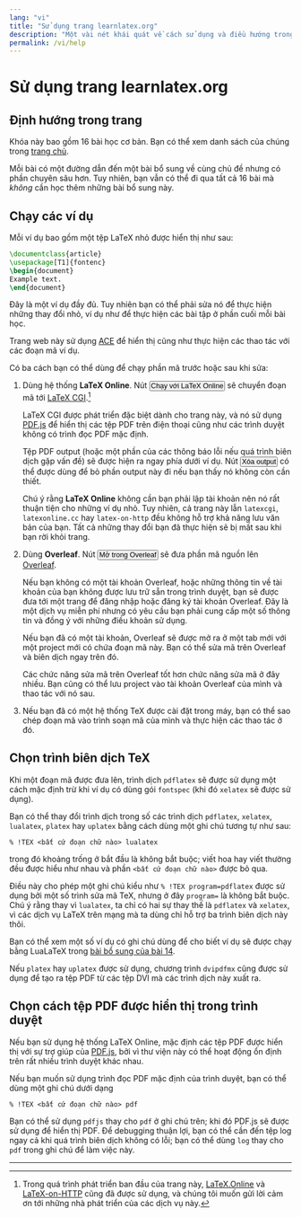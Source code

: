 ```yaml
---
lang: "vi"
title: "Sử dụng trang learnlatex.org"
description: "Một vài nét khái quát về cách sử dụng và điều hướng trong hệ thống các bài trong trang learnlatex.org."
permalink: /vi/help
---
```


# Sử dụng trang learnlatex.org

## Định hướng trong trang

Khóa này bao gồm 16 bài học cơ bản. Bạn có thể xem danh sách của chúng trong
[trang chủ](.).

Mỗi bài có một đường dẫn đến một bài bổ sung về cùng chủ đề nhưng có phần chuyên
sâu hơn. Tuy nhiên, bạn vẫn có thể đi qua tất cả 16 bài mà _không_ cần học thêm
những bài bổ sung này.

## Chạy các ví dụ

Mỗi ví dụ bao gồm một tệp LaTeX nhỏ được hiển thị như sau:

```latex
\documentclass{article}
\usepackage[T1]{fontenc}
\begin{document}
Example text.
\end{document}
```

Đây là một ví dụ đầy đủ. Tuy nhiên bạn có thể phải sửa nó để thực hiện những
thay đổi nhỏ, ví dụ như để thực hiện các bài tập ở phần cuối mỗi bài học.

Trang web này sử dụng [ACE](https://ace.c9.io) để hiển thị cũng như thực hiện
các thao tác với các đoạn mã ví dụ.

Có ba cách bạn có thể dùng để chạy phần mã trước hoặc sau khi sửa:

1. Dùng hệ thống **LaTeX Online**. Nút
   <button style="padding:0 1px;font-size:90%">Chạy với LaTeX Online</button> sẽ
   chuyển đoạn mã tới [LaTeX CGI](https://latexcgi.xyz).[^1]
   
   LaTeX CGI được phát triển đặc biệt dành cho trang này, và nó sử dụng
   [PDF.js](https://mozilla.github.io/pdf.js) để hiển thị các tệp PDF trên
   điện thoại cũng như các trình duyệt không có trình đọc PDF mặc định.

   Tệp PDF output (hoặc một phần của các thông báo lỗi nếu quá trình biên dịch
   gặp vấn đề) sẽ được hiện ra ngay phía dưới ví dụ. Nút
   <button style="padding:0 1px;font-size:90%">Xóa output</button> có thể được
   dùng để bỏ phần output này đi nếu bạn thấy nó không còn cần thiết.

   Chú ý rằng **LaTeX Online** không cần bạn phải lập tài khoản nên nó rất thuận
   tiện cho những ví dụ nhỏ. Tuy nhiên, cả trang này lẫn `latexcgi`,
   `latexonline.cc` hay `latex-on-http` đều không hỗ trợ khả năng lưu văn bản của
   bạn. Tất cả những thay đổi bạn đã thực hiện sẽ bị mất sau khi bạn rời khỏi
   trang.

2. Dùng **Overleaf**. Nút
   <button style="padding:0 1px;font-size:90%">Mở trong Overleaf</button> sẽ đưa
   phần mã nguồn lên [Overleaf](https://www.overleaf.com/about).

   Nếu bạn không có một tài khoản Overleaf, hoặc những thông tin về tài khoản
   của bạn không được lưu trữ sẵn trong trình duyệt, bạn sẽ được đưa tới một
   trang để đăng nhập hoặc đăng ký tài khoản Overleaf. Đây là một dịch vụ miễn
   phí nhưng có yêu cầu bạn phải cung cấp một số thông tin và đồng ý với những
   điều khoản sử dụng.

   Nếu bạn đã có một tài khoản, Overleaf sẽ được mở ra ở một tab mới với một
   project mới có chứa đoạn mã này. Bạn có thể sửa mã trên Overleaf và biên dịch
   ngay trên đó.

   Các chức năng sửa mã trên Overleaf tốt hơn chức năng sửa mã ở đây nhiều. Bạn
   cũng có thể lưu project vào tài khoản Overleaf của mình và thao tác với nó
   sau.

3. Nếu bạn đã có một hệ thống TeX được cài đặt trong máy, bạn có thể sao chép
   đoạn mã vào trình soạn mã của mình và thực hiện các thao tác ở đó.


## Chọn trình biên dịch TeX

Khi một đoạn mã được đưa lên, trình dịch `pdflatex`
sẽ được sử dụng một cách mặc định trừ khi ví dụ có dùng gói `fontspec` (khi đó
`xelatex` sẽ được sử dụng).

Bạn có thể thay đổi trình dịch trong số các trình dịch `pdflatex`, `xelatex`,
`lualatex`, `platex` hay `uplatex` bằng cách dùng một ghi chú tương tự như sau:

```
% !TEX <bất cứ đoạn chữ nào> lualatex
```

trong đó khoảng trống ở bắt đầu là không bắt buộc; viết hoa hay viết thường đều
được hiểu như nhau và phần `<bất cứ đoạn chữ nào>` được bỏ qua.

Điều này cho phép một ghi chú kiểu như `% !TEX program=pdflatex` được sử dụng
bởi một số trình sửa mã TeX, nhưng ở đây `program=` là không bắt buộc. Chú ý
rằng thay vì `lualatex`, ta chỉ có hai sự thay thế là `pdflatex` và `xelatex`,
vì các dịch vụ LaTeX trên mạng mà ta dùng chỉ hỗ trợ ba trình biên dịch này
thôi.

Bạn có thể xem một số ví dụ có ghi chú dùng để cho biết ví dụ sẽ được chạy bằng 
LuaLaTeX trong [bài bổ sung của bài 14](more-14).

Nếu `platex` hay `uplatex` được sử dụng, chương trình `dvipdfmx` cũng được sử dụng
để tạo ra tệp PDF từ các tệp DVI mà các trình dịch này xuất ra.

## Chọn cách tệp PDF được hiển thị trong trình duyệt

Nếu bạn sử dụng hệ thống LaTeX Online, mặc định các tệp PDF được hiển thị với sự
trợ giúp của [PDF.js](https://mozilla.github.io/pdf.js), bởi vì thư viện này có
thể hoạt động ổn định trên rất nhiều trình duyệt khác nhau.

Nếu bạn muốn sử dụng trình đọc PDF mặc định của trình duyệt, bạn có thể dùng một
ghi chú dưới dạng

```
% !TEX <bất cứ đoạn chữ nào> pdf
```

Bạn có thể sử dụng `pdfjs` thay cho `pdf` ở ghi chú trên; khi đó PDF.js sẽ được
sử dụng để hiển thị PDF. Để debugging thuận lợi, bạn có thể cần đến tệp log ngay
cả khi quá trình biên dịch không có lỗi; bạn có thể dùng `log` thay cho `pdf`
trong ghi chú để làm việc này.

---

[^1]: Trong quá trình phát triển ban đầu của trang này,
      [LaTeX.Online](https://latexonline.cc/) và
      [LaTeX-on-HTTP](https://github.com/YtoTech/latex-on-http) cũng đã được sử
      dụng, và chúng tôi muốn gửi lời cảm ơn tới những nhà phát triển của các dịch
      vụ này.
